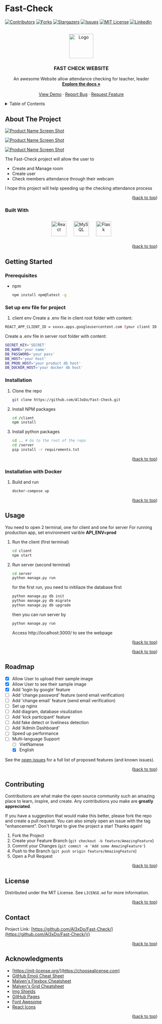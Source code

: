 # Fast-Check

<div id="top"></div>
<!--
*** Thanks for checking out the Best-README-Template. If you have a suggestion
*** that would make this better, please fork the repo and create a pull request
*** or simply open an issue with the tag "enhancement".
*** Don't forget to give the project a star!
*** Thanks again! Now go create something AMAZING! :D
-->

<!-- PROJECT SHIELDS -->
<!--
*** I'm using markdown "reference style" links for readability.
*** Reference links are enclosed in brackets [ ] instead of parentheses ( ).
*** See the bottom of this document for the declaration of the reference variables
*** for contributors-url, forks-url, etc. This is an optional, concise syntax you may use.
*** https://www.markdownguide.org/basic-syntax/#reference-style-links
-->

[![Contributors][contributors-shield]][contributors-url]
[![Forks][forks-shield]][forks-url]
[![Stargazers][stars-shield]][stars-url]
[![Issues][issues-shield]][issues-url]
[![MIT License][license-shield]][license-url]
[![LinkedIn][linkedin-shield]][linkedin-url]

<!-- PROJECT LOGO -->
<br />
<div align="center">
  <a href="https://github.com/Al3xDo/Fast-Check/">
    <img src="https://github.com/Al3xDo/Fast-Check/blob/main/client/public/icon.jpg" alt="Logo" width="80" height="80">
  </a>

  <h3 align="center">FAST CHECK WEBSITE</h3>

  <p align="center">
    An awesome Website allow attendance checking for teacher, leader
    <br />
    <a href="https://github.com/Al3xDo/Fast-Check/"><strong>Explore the docs »</strong></a>
    <br />
    <br />
    <a href="https://github.com/othneildrew/Best-README-Template">View Demo</a>
    ·
    <a href="https://github.com/Al3xDo/Fast-Check/issues">Report Bug</a>
    ·
    <a href="https://github.com/Al3xDo/Fast-Check/issues">Request Feature</a>
  </p>
</div>

<!-- TABLE OF CONTENTS -->
<details>
  <summary>Table of Contents</summary>
  <ol>
    <li>
      <a href="#about-the-project">About The Project</a>
      <ul>
        <li><a href="#built-with">Built With</a></li>
      </ul>
    </li>
    <li>
      <a href="#getting-started">Getting Started</a>
      <ul>
        <li><a href="#prerequisites">Prerequisites</a></li>
        <li><a href="#installation">Installation</a></li>
      </ul>
    </li>
    <li><a href="#usage">Usage</a></li>
    <li><a href="#roadmap">Roadmap</a></li>
    <li><a href="#contributing">Contributing</a></li>
    <li><a href="#license">License</a></li>
    <li><a href="#contact">Contact</a></li>
    <li><a href="#acknowledgments">Acknowledgments</a></li>
  </ol>
</details>

<!-- ABOUT THE PROJECT -->

## About The Project

[![Product Name Screen Shot][product-screenshot]](https://github.com/Al3xDo/Fast-Check/blob/develop/ReadMe/LogIn.png)

[![Product Name Screen Shot][product-screenshot2]](https://github.com/Al3xDo/Fast-Check/blob/develop/ReadMe/Home.png)

[![Product Name Screen Shot][product-screenshot3]](https://github.com/Al3xDo/Fast-Check/blob/develop/ReadMe/User.png)

The Fast-Check project will allow the user to

- Create and Manage room
- Create user
- Check members attendance through their webcam

I hope this project will help speeding up the checking attendance process

<p align="right">(<a href="#top">back to top</a>)</p>

### Built With

<div align="center">  
<img style="margin: 10px" src="https://profilinator.rishav.dev/skills-assets/react-original-wordmark.svg" alt="React" height="50" />  
<img style="margin: 10px" src="https://profilinator.rishav.dev/skills-assets/mysql-original-wordmark.svg" alt="MySQL" height="50" />  
<img style="margin: 10px" src="https://profilinator.rishav.dev/skills-assets/flask.png" alt="Flask" height="50" />  
</div>

<p align="right">(<a href="#top">back to top</a>)</p>

<!-- GETTING STARTED -->

## Getting Started

### Prerequisites

- npm
  ```sh
  npm install npm@latest -g
  ```

### Set up env file for project

1. client env
   Create a .env file in client root folder with content:

```sh
REACT_APP_CLIENT_ID = xxxxx.apps.googleusercontent.com (your client ID for google login feature)
```

Create a .env file in server root folder with content:

```sh
SECRET_KEY='SECRET'
DB_NAME='your name'
DB_PASSWORD='your pass'
DB_HOST='your host'
DB_PROD_HOST='your product db host'
DB_DOCKER_HOST='your docker db host'
```

### Installation

1. Clone the repo
   ```sh
   git clone https://github.com/Al3xDo/Fast-Check.git
   ```
2. Install NPM packages
   ```sh
   cd /client
   npm install
   ```
3. Install python packages
   ```sh
   cd .. # Go to the root of the repo
   cd /server
   pip install -r requirements.txt
   ```

<p align="right">(<a href="#top">back to top</a>)</p>

### Installation with Docker

1. Build and run
   ```sh
   docker-compose up
   ```
   <p align="right">(<a href="#top">back to top</a>)</p>

<!-- USAGE EXAMPLES -->

## Usage

You need to open 2 terminal, one for client and one for server
For running production app, set environment varible **API_ENV=prod**

1. Run the client (first terminal)
   ```sh
   cd client
   npm start
   ```
2. Run server (second terminal)
   ```sh
   cd server
   python manage.py run
   ```
   for the first run, you need to initiliaze the database first
   ```sh
   python manage.py db init
   python manage.py db migrate
   python manage.py db upgrade
   ```
   then you can run server by
   ```sh
   python manage.py run
   ```
   Access http://localhost:3000/ to see the webpage
      <p align="right">(<a href="#top">back to top</a>)</p>
   <!-- _For more examples, please refer to the [Documentation](https://example.com)_ -->

<p align="right">(<a href="#top">back to top</a>)</p>

<!-- ROADMAP -->

## Roadmap

- [x] Allow User to upload their sample image
- [x] Allow User to see their sample image
- [x] Add 'login by google' feature
- [ ] Add 'change password' feature (send email verification)
- [ ] Add 'change email' feature (send email verification)
- [ ] Set up nginx
- [ ] Add diagram, database visulization
- [ ] Add 'kick participant' feature
- [ ] Add fake detect or liveliness detection
- [ ] Add 'Admin Dashboard'
- [ ] Speed up performance
- [ ] Multi-language Support
  - [ ] VietNamese
  - [x] English

See the [open issues](https://github.com/Al3xDo/Fast-Check/issues) for a full list of proposed features (and known issues).

<p align="right">(<a href="#top">back to top</a>)</p>

<!-- CONTRIBUTING -->

## Contributing

Contributions are what make the open source community such an amazing place to learn, inspire, and create. Any contributions you make are **greatly appreciated**.

If you have a suggestion that would make this better, please fork the repo and create a pull request. You can also simply open an issue with the tag "enhancement".
Don't forget to give the project a star! Thanks again!

1. Fork the Project
2. Create your Feature Branch (`git checkout -b feature/AmazingFeature`)
3. Commit your Changes (`git commit -m 'Add some AmazingFeature'`)
4. Push to the Branch (`git push origin feature/AmazingFeature`)
5. Open a Pull Request

<p align="right">(<a href="#top">back to top</a>)</p>

<!-- LICENSE -->

## License

Distributed under the MIT License. See `LICENSE.md` for more information.

<p align="right">(<a href="#top">back to top</a>)</p>

<!-- CONTACT -->

## Contact

Project Link: [https://github.com/Al3xDo/Fast-Check/](https://github.com/Al3xDo/Fast-Check/)()

<p align="right">(<a href="#top">back to top</a>)</p>

<!-- ACKNOWLEDGMENTS -->

## Acknowledgments

- [https://mit-license.org/](https://choosealicense.com)
- [GitHub Emoji Cheat Sheet](https://www.webpagefx.com/tools/emoji-cheat-sheet)
- [Malven's Flexbox Cheatsheet](https://flexbox.malven.co/)
- [Malven's Grid Cheatsheet](https://grid.malven.co/)
- [Img Shields](https://shields.io)
- [GitHub Pages](https://pages.github.com)
- [Font Awesome](https://fontawesome.com)
- [React Icons](https://react-icons.github.io/react-icons/search)

<p align="right">(<a href="#top">back to top</a>)</p>

<!-- MARKDOWN LINKS & IMAGES -->
<!-- https://www.markdownguide.org/basic-syntax/#reference-style-links -->

[contributors-shield]: https://img.shields.io/github/contributors/Al3xDo/Fast-Check.svg?style=for-the-badge
[contributors-url]: https://github.com/Al3xDo/Fast-Check/graphs/contributors
[forks-shield]: https://img.shields.io/github/forks/Al3xDo/Fast-Check.svg?style=for-the-badge
[forks-url]: https://github.com/Al3xDo/Fast-Check/network/members
[stars-shield]: https://img.shields.io/github/stars/Al3xDo/Fast-Check.svg?style=for-the-badge
[stars-url]: https://github.com/Al3xDo/Fast-Check/stargazers
[issues-shield]: https://img.shields.io/github/issues/Al3xDo/Fast-Check.svg?style=for-the-badge
[issues-url]: https://github.com/Al3xDo/Fast-Check/issues
[license-shield]: https://img.shields.io/github/license/Al3xDo/Fast-Check.svg?style=for-the-badge
[license-url]: https://github.com/Al3xDo/Fast-Check/blob/main/LICENSE.md
[linkedin-shield]: https://img.shields.io/badge/-LinkedIn-black.svg?style=for-the-badge&logo=linkedin&colorB=555
[linkedin-url]: https://www.linkedin.com/in/huy-do-2000/
[product-screenshot]: https://github.com/Al3xDo/Fast-Check/blob/develop/ReadMe/LogIn.png
[product-screenshot2]: https://github.com/Al3xDo/Fast-Check/blob/develop/ReadMe/Home.png
[product-screenshot3]: https://github.com/Al3xDo/Fast-Check/blob/develop/ReadMe/User.png

